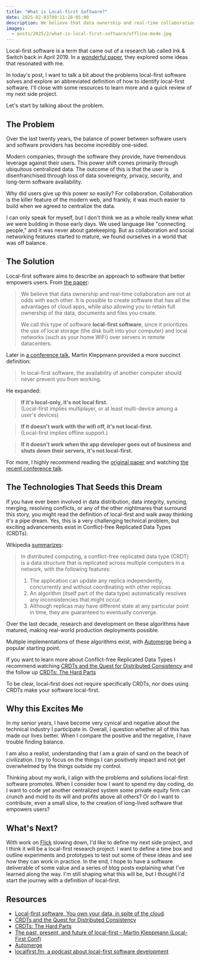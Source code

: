 ```yaml
---
title: "What is Local-first Software?"
date: 2025-02-03T09:11:28-05:00
description: We believe that data ownership and real-time collaboration are not at odds with each other. It is possible to create software that has all the advantages of cloud apps, while also allowing you to retain full ownership of the data. We call this type of software local-first software.
images:
  - posts/2025/2/what-is-local-first-software/offline-mode.jpg
---
```


Local-first software is a term that came out of a research lab called Ink & Switch back in April 2019. In a [wonderful paper](https://www.inkandswitch.com/local-first), they explored some ideas that resonated with me.

In today's post, I want to talk a bit about the problems local-first software solves and explore an abbreviated definition of how to identify local-first software. I'll close with some resources to learn more and a quick review of my next side project.

Let's start by talking about the problem.

## The Problem

Over the last twenty years, the balance of power between software users and software providers has become incredibly one-sided. 

Modern companies, through the software they provide, have tremendous leverage against their users. This power shift comes primarily through ubiquitous centralized data. The outcome of this is that the user is disenfranchised through loss of data sovereignty, privacy, security, and long-term software availability. 

Why did users give up this power so easily? For collaboration. Collaboration is the killer feature of the modern web, and frankly, it was much easier to build when we agreed to centralize the data.

I can only speak for myself, but I don't think we as a whole really knew what we were building in those early days. We used language like "connecting people," and it was never about gatekeeping. But as collaboration and social networking features started to mature, we found ourselves in a world that was off balance.

## The Solution

Local-first software aims to describe an approach to software that better empowers users. From [the paper](https://www.inkandswitch.com/local-first/):

> We believe that data ownership and real-time collaboration are not at odds with each other. It is possible to create software that has all the advantages of cloud apps, while also allowing you to retain full ownership of the data, documents and files you create.
> 
> We call this type of software **local-first software**, since it prioritizes the use of local storage (the disk built into your computer) and local networks (such as your home WiFi) over servers in remote datacenters.

Later in [a conference talk](https://www.youtube.com/watch?v=NMq0vncHJvU), Martin Kleppmann provided a more succinct definition:

> In local-first software, the availability of another computer should never prevent you from working.

He expanded:

> **If it's local-only, it's not local first.**  
> (Local-first implies multiplayer, or at least multi-device among a user's devices)

> **If it doesn't work with the wifi off, it's not local-first.**  
> (Local-first implies offline support.)

> **If it doesn't work when the app developer goes out of business and shuts down their servers, it's not local-first.**

For more, I highly recommend reading the [original paper](https://www.inkandswitch.com/local-first) and watching [the recent conference talk](https://www.youtube.com/watch?v=NMq0vncHJvU). 

## The Technologies That Seeds this Dream

If you have ever been involved in data distribution, data integrity, syncing, merging, resolving conflicts, or any of the other nightmares that surround this story, you might read the definition of local-first and walk away thinking it's a pipe dream. Yes, this is a very challenging technical problem, but exciting advancements exist in Conflict-free Replicated Data Types (CRDTs).

Wikipedia [summarizes](https://en.wikipedia.org/wiki/Conflict-free_replicated_data_type):

> In distributed computing, a conflict-free replicated data type (CRDT) is a data structure that is replicated across multiple computers in a network, with the following features:
> 
> 1. The application can update any replica independently, concurrently and without coordinating with other replicas.
> 2. An algorithm (itself part of the data type) automatically resolves any inconsistencies that might occur.
> 3. Although replicas may have different state at any particular point in time, they are guaranteed to eventually converge.

Over the last decade, research and development on these algorithms have matured, making real-world production deployments possible.

Multiple implementations of these algorithms exist, with [Automerge](https://automerge.org) being a popular starting point.

If you want to learn more about Conflict-free Replicated Data Types I recommend watching [CRDTs and the Quest for Distributed Consistency](https://www.youtube.com/watch?v=B5NULPSiOGw) and the follow up [CRDTs: The Hard Parts](https://www.youtube.com/watch?v=x7drE24geUw)

To be clear, local-first does not require specifically CRDTs, nor does using CRDTs make your software local-first.

## Why this Excites Me

In my senior years, I have become very cynical and negative about the technical industry I participate in. Overall, I question whether all of this has made our lives better. When I compare the positive and the negative, I have trouble finding balance.

I am also a realist, understanding that I am a grain of sand on the beach of civilization. I try to focus on the things I can positively impact and not get overwhelmed by the things outside my control.

Thinking about my work, I align with the problems and solutions local-first software promotes. When I consider how I want to spend my day coding, do I want to code yet another centralized system some private equity firm can crunch and mold to its will and profits above all others? Or do I want to contribute, even a small slice, to the creation of long-lived software that empowers users?

## What's Next?

With work on [Flick](https://github.com/zorn/flick) slowing down, I'd like to define my next side project, and I think it will be a local-first research project. I want to define a time box and outline experiments and prototypes to test out some of these ideas and see how they can work in practice. In the end, I hope to have a software deliverable of some value and a series of blog posts explaining what I've learned along the way. I'm still shaping what this will be, but I thought I'd start the journey with a definition of local-first.

## Resources

- [Local-first software, You own your data, in spite of the cloud](https://www.inkandswitch.com/local-first/).
- [CRDTs and the Quest for Distributed Consistency](https://www.youtube.com/watch?v=B5NULPSiOGw)
- [CRDTs: The Hard Parts](https://www.youtube.com/watch?v=x7drE24geUw)
- [The past, present, and future of local-first - Martin Kleppmann (Local-First Conf)](https://www.youtube.com/watch?v=NMq0vncHJvU)
- [Automerge](https://automerge.org/)
- [localfirst.fm, a podcast about local-first software development](https://www.localfirst.fm/)

